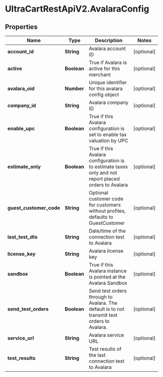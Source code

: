 # UltraCartRestApiV2.AvalaraConfig

## Properties
Name | Type | Description | Notes
------------ | ------------- | ------------- | -------------
**account_id** | **String** | Avalara account ID | [optional] 
**active** | **Boolean** | True if Avalara is active for this merchant | [optional] 
**avalara_oid** | **Number** | Unique identifier for this avalara config object | [optional] 
**company_id** | **String** | Avalara company ID | [optional] 
**enable_upc** | **Boolean** | True if this Avalara configuration is set to enable tax valuation by UPC | [optional] 
**estimate_only** | **Boolean** | True if this Avalara configuration is to estimate taxes only and not report placed orders to Avalara | [optional] 
**guest_customer_code** | **String** | Optional customer code for customers without profiles, defaults to GuestCustomer | [optional] 
**last_test_dts** | **String** | Date/time of the connection test to Avalara | [optional] 
**license_key** | **String** | Avalara license key | [optional] 
**sandbox** | **Boolean** | True if this Avalara instance is pointed at the Avalara Sandbox | [optional] 
**send_test_orders** | **Boolean** | Send test orders through to Avalara.  The default is to not transmit test orders to Avalara. | [optional] 
**service_url** | **String** | Avalara service URL | [optional] 
**test_results** | **String** | Test results of the last connection test to Avalara | [optional] 


